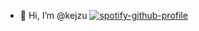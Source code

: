 - 👋 Hi, I’m @kejzu
[![spotify-github-profile](https://spotify-github-profile.vercel.app/api/view?uid=4wsnumvzi1mks00go77dw65oq&cover_image=true&theme=default)](https://github.com/kittinan/spotify-github-profile)

